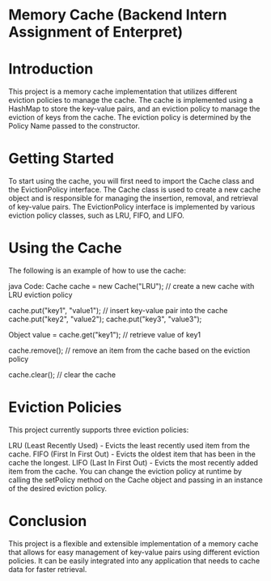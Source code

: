 # Memory Cache (Backend Intern Assignment of Enterpret)

# Introduction
This project is a memory cache implementation that utilizes different eviction policies to manage the cache. The cache is implemented using a HashMap to store the key-value pairs, and an eviction policy to manage the eviction of keys from the cache. The eviction policy is determined by the Policy Name passed to the constructor.

# Getting Started
To start using the cache, you will first need to import the Cache class and the EvictionPolicy interface. The Cache class is used to create a new cache object and is responsible for managing the insertion, removal, and retrieval of key-value pairs. The EvictionPolicy interface is implemented by various eviction policy classes, such as LRU, FIFO, and LIFO.

# Using the Cache
The following is an example of how to use the cache:

java Code:
Cache cache = new Cache("LRU"); // create a new cache with LRU eviction policy

cache.put("key1", "value1"); // insert key-value pair into the cache
cache.put("key2", "value2");
cache.put("key3", "value3");

Object value = cache.get("key1"); // retrieve value of key1

cache.remove(); // remove an item from the cache based on the eviction policy

cache.clear(); // clear the cache


# Eviction Policies
This project currently supports three eviction policies:

LRU (Least Recently Used) - Evicts the least recently used item from the cache.
FIFO (First In First Out) - Evicts the oldest item that has been in the cache the longest.
LIFO (Last In First Out) - Evicts the most recently added item from the cache.
You can change the eviction policy at runtime by calling the setPolicy method on the Cache object and passing in an instance of the desired eviction policy.

# Conclusion
This project is a flexible and extensible implementation of a memory cache that allows for easy management of key-value pairs using different eviction policies. It can be easily integrated into any application that needs to cache data for faster retrieval.
